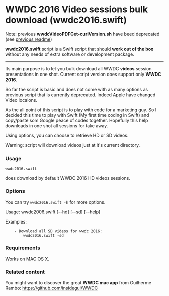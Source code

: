 WWDC 2016 Video sessions bulk download (wwdc2016.swift)
================

Note: previous **wwdcVideoPDFGet-curlVersion.sh** have beed deprecated (see [previous readme](https://github.com/ohoachuck/wwdc-downloader/blob/master/DEPRECATED-README.md))

**wwdc2016.swift** script is a Swift script that should **work out of the box** without any needs of extra software or development package.
** **

Its main purpose is to let you bulk download all WWDC **videos** session presentations in one shot.
Current script version does support only **WWDC 2016**.

So far the script is basic and does not come with as many options as previous script that is currently deprecated. Indeed Apple have changed Video locaions.

As the all point of this script is to play with code for a marketing guy. So I decided this time to play with Swift (My first time coding in Swift) and copy/paste som Google peace of codes together. Hopefully this help downloads in one shot all sessions for take away.

Using options, you can choose to retrieve HD or SD videos.

Warning: script will download videos just at it's current directory.

### Usage
`wwdc2016.swift`

does download by default WWDC 2016 HD videos sessions.

### Options
You can try `wwdc2016.swift -h` for more options.

Usage: 	wwdc2006.swift [--hd] [--sd] [--help]

Examples:

		- Download all SD videos for wwdc 2016:
			wwdc2016.swift -sd
		
### Requirements
Works on MAC OS X.


### Related content
You might want to discover the great **WWDC mac app** from Guilherme Rambo:  https://github.com/insidegui/WWDC
